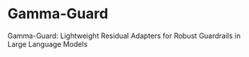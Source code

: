 # Gamma-Guard
Gamma-Guard: Lightweight Residual Adapters for Robust Guardrails in Large Language Models
